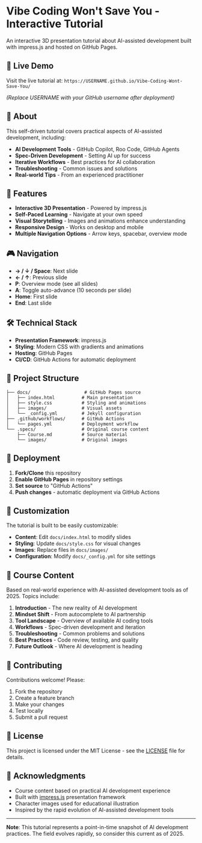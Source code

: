 # Vibe Coding Won't Save You - Interactive Tutorial

An interactive 3D presentation tutorial about AI-assisted development built with impress.js and hosted on GitHub Pages.

## 🚀 Live Demo

Visit the live tutorial at: `https://USERNAME.github.io/Vibe-Coding-Wont-Save-You/`

*(Replace USERNAME with your GitHub username after deployment)*

## 📖 About

This self-driven tutorial covers practical aspects of AI-assisted development, including:

- **AI Development Tools** - GitHub Copilot, Roo Code, GitHub Agents
- **Spec-Driven Development** - Setting AI up for success
- **Iterative Workflows** - Best practices for AI collaboration  
- **Troubleshooting** - Common issues and solutions
- **Real-world Tips** - From an experienced practitioner

## 🎯 Features

- **Interactive 3D Presentation** - Powered by impress.js
- **Self-Paced Learning** - Navigate at your own speed
- **Visual Storytelling** - Images and animations enhance understanding
- **Responsive Design** - Works on desktop and mobile
- **Multiple Navigation Options** - Arrow keys, spacebar, overview mode

## 🎮 Navigation

- **→ / ↓ / Space**: Next slide
- **← / ↑**: Previous slide  
- **P**: Overview mode (see all slides)
- **A**: Toggle auto-advance (10 seconds per slide)
- **Home**: First slide
- **End**: Last slide

## 🛠️ Technical Stack

- **Presentation Framework**: impress.js
- **Styling**: Modern CSS with gradients and animations
- **Hosting**: GitHub Pages
- **CI/CD**: GitHub Actions for automatic deployment

## 📁 Project Structure

```
├── docs/                    # GitHub Pages source
│   ├── index.html          # Main presentation
│   ├── style.css           # Styling and animations
│   ├── images/             # Visual assets
│   └── _config.yml         # Jekyll configuration
├── .github/workflows/      # GitHub Actions
│   └── pages.yml           # Deployment workflow
└── .specs/                 # Original course content
    ├── Course.md           # Source material
    └── images/             # Original images
```

## 🚀 Deployment

1. **Fork/Clone** this repository
2. **Enable GitHub Pages** in repository settings
3. **Set source** to "GitHub Actions" 
4. **Push changes** - automatic deployment via GitHub Actions

## 🎨 Customization

The tutorial is built to be easily customizable:

- **Content**: Edit `docs/index.html` to modify slides
- **Styling**: Update `docs/style.css` for visual changes
- **Images**: Replace files in `docs/images/`
- **Configuration**: Modify `docs/_config.yml` for site settings

## 📝 Course Content

Based on real-world experience with AI-assisted development tools as of 2025. Topics include:

1. **Introduction** - The new reality of AI development
2. **Mindset Shift** - From autocomplete to AI partnership
3. **Tool Landscape** - Overview of available AI coding tools
4. **Workflows** - Spec-driven development and iteration
5. **Troubleshooting** - Common problems and solutions
6. **Best Practices** - Code review, testing, and quality
7. **Future Outlook** - Where AI development is heading

## 🤝 Contributing

Contributions welcome! Please:

1. Fork the repository
2. Create a feature branch
3. Make your changes
4. Test locally
5. Submit a pull request

## 📄 License

This project is licensed under the MIT License - see the [LICENSE](LICENSE) file for details.

## 🙏 Acknowledgments

- Course content based on practical AI development experience
- Built with [impress.js](https://github.com/impress/impress.js) presentation framework
- Character images used for educational illustration
- Inspired by the rapid evolution of AI-assisted development tools

---

**Note**: This tutorial represents a point-in-time snapshot of AI development practices. The field evolves rapidly, so consider this current as of 2025.
